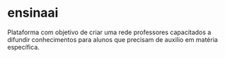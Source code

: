 # ensinaai
Plataforma com objetivo de criar uma rede professores capacitados a difundir conhecimentos para alunos que precisam de auxilio em matéria específica.
